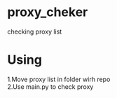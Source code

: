 # proxy_cheker
checking proxy list
# Using
1.Move proxy list in folder wirh repo<br>
2.Use main.py to check proxy

